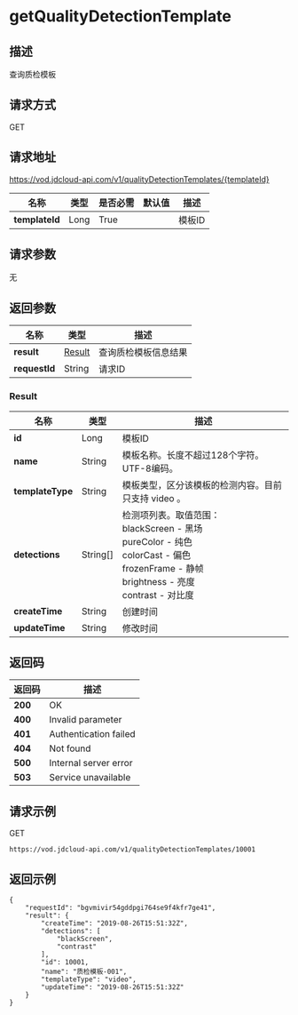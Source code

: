 # getQualityDetectionTemplate


## 描述
查询质检模板

## 请求方式
GET

## 请求地址
https://vod.jdcloud-api.com/v1/qualityDetectionTemplates/{templateId}

|名称|类型|是否必需|默认值|描述|
|---|---|---|---|---|
|**templateId**|Long|True| |模板ID|

## 请求参数
无


## 返回参数
|名称|类型|描述|
|---|---|---|
|**result**|[Result](getqualitydetectiontemplate#result)|查询质检模板信息结果|
|**requestId**|String|请求ID|

### <div id="result">Result</div>
|名称|类型|描述|
|---|---|---|
|**id**|Long|模板ID|
|**name**|String|模板名称。长度不超过128个字符。UTF-8编码。<br>|
|**templateType**|String|模板类型，区分该模板的检测内容。目前只支持 video 。|
|**detections**|String[]|检测项列表。取值范围：<br>  blackScreen - 黑场<br>  pureColor - 纯色<br>  colorCast - 偏色<br>  frozenFrame - 静帧<br>  brightness - 亮度<br>  contrast - 对比度<br>|
|**createTime**|String|创建时间|
|**updateTime**|String|修改时间|

## 返回码
|返回码|描述|
|---|---|
|**200**|OK|
|**400**|Invalid parameter|
|**401**|Authentication failed|
|**404**|Not found|
|**500**|Internal server error|
|**503**|Service unavailable|

## 请求示例
GET
```
https://vod.jdcloud-api.com/v1/qualityDetectionTemplates/10001

```

## 返回示例
```
{
    "requestId": "bgvmivir54gddpgi764se9f4kfr7ge41", 
    "result": {
        "createTime": "2019-08-26T15:51:32Z", 
        "detections": [
            "blackScreen", 
            "contrast"
        ], 
        "id": 10001, 
        "name": "质检模板-001", 
        "templateType": "video", 
        "updateTime": "2019-08-26T15:51:32Z"
    }
}
```
